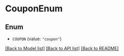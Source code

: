 # CouponEnum

## Enum


* `COUPON` (value: `"coupon"`)


[[Back to Model list]](../README.md#documentation-for-models) [[Back to API list]](../README.md#documentation-for-api-endpoints) [[Back to README]](../README.md)


